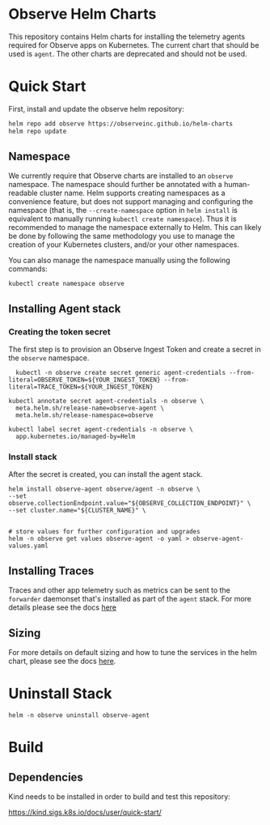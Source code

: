 # Observe Helm Charts

This repository contains Helm charts for installing the telemetry agents required for Observe apps on Kubernetes. The current chart that should be used is `agent`. The other charts are deprecated and should not be used.

# Quick Start

First, install and update the observe helm repository:

```bash
helm repo add observe https://observeinc.github.io/helm-charts
helm repo update
```

## Namespace

We currently require that Observe charts are installed to an `observe` namespace.
The namespace should further be annotated with a human-readable cluster name. Helm
supports creating namespaces as a convenience feature, but does not support managing
and configuring the namespace (that is, the `--create-namespace` option in `helm install`
is equivalent to manually running `kubectl create namespace`). Thus it is recommended to
manage the namespace externally to Helm. This can likely be done by following the same
methodology you use to manage the creation of your Kubernetes clusters, and/or your other
namespaces.

You can also manage the namespace manually using the following commands:
```
kubectl create namespace observe
```

## Installing Agent stack
### Creating the token secret
The first step is to provision an Observe Ingest Token and create a secret in the `observe` namespace.
```
  kubectl -n observe create secret generic agent-credentials --from-literal=OBSERVE_TOKEN=${YOUR_INGEST_TOKEN} --from-literal=TRACE_TOKEN=${YOUR_INGEST_TOKEN}

kubectl annotate secret agent-credentials -n observe \
  meta.helm.sh/release-name=observe-agent \
  meta.helm.sh/release-namespace=observe

kubectl label secret agent-credentials -n observe \
  app.kubernetes.io/managed-by=Helm
```

### Install stack
After the secret is created, you can install the agent stack.

```
helm install observe-agent observe/agent -n observe \
--set observe.collectionEndpoint.value="${OBSERVE_COLLECTION_ENDPOINT}" \
--set cluster.name="${CLUSTER_NAME}" \


# store values for further configuration and upgrades
helm -n observe get values observe-agent -o yaml > observe-agent-values.yaml
```

## Installing Traces
Traces and other app telemetry such as metrics can be sent to the `forwarder` daemonset that's installed as part of the `agent` stack. For more details please see the docs [here](https://docs.observeinc.com/en/latest/content/observe-agent/ConfigureApplicationInstrumentation.html)

## Sizing
For more details on default sizing and how to tune the services in the helm chart, please see the docs [here](https://docs.observeinc.com/en/latest/content/observe-agent/tune_services.html).

# Uninstall Stack
```helm -n observe uninstall observe-agent```

# Build

## Dependencies

Kind needs to be installed in order to build and test this repository:

https://kind.sigs.k8s.io/docs/user/quick-start/
